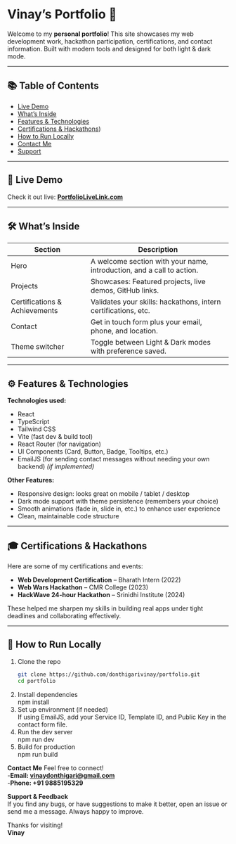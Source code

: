 # Vinay’s Portfolio 🚀

Welcome to my **personal portfolio**! This site showcases my web development work, hackathon participation, certifications, and contact information. Built with modern tools and designed for both light & dark mode.

---

## 📚 Table of Contents

- [Live Demo](https://vinaydonthigari-portfolio.netlify.app/)  
- [What’s Inside](https://vinaydonthigari-portfolio.netlify.app/)  
- [Features & Technologies](https://vinaydonthigari-portfolio.netlify.app/)  
- [Certifications & Hackathons](https://vinaydonthigari-portfolio.netlify.app/))  
- [How to Run Locally](https://vinaydonthigari-portfolio.netlify.app/)  
- [Contact Me](https://vinaydonthigari-portfolio.netlify.app/)  
- [Support](https://vinaydonthigari-portfolio.netlify.app/)  

---

## 🔗 Live Demo

Check it out live: **[PortfolioLiveLink.com](https://vinaydonthigari-portfolio.netlify.app/)**

---

## 🛠 What’s Inside

| Section | Description |
|--------|-------------|
| Hero | A welcome section with your name, introduction, and a call to action. |
| Projects | Showcases: Featured projects, live demos, GitHub links. |
| Certifications & Achievements | Validates your skills: hackathons, intern certifications, etc. |
| Contact | Get in touch form plus your email, phone, and location. |
| Theme switcher | Toggle between Light & Dark modes with preference saved. |

---

## ⚙️ Features & Technologies

**Technologies used:**

- React  
- TypeScript  
- Tailwind CSS  
- Vite (fast dev & build tool)  
- React Router (for navigation)  
- UI Components (Card, Button, Badge, Tooltips, etc.)  
- EmailJS (for sending contact messages without needing your own backend) *(if implemented)*  

**Other Features:**

- Responsive design: looks great on mobile / tablet / desktop  
- Dark mode support with theme persistence (remembers your choice)  
- Smooth animations (fade in, slide in, etc.) to enhance user experience  
- Clean, maintainable code structure  

---

## 🎓 Certifications & Hackathons

Here are some of my certifications and events:

- **Web Development Certification** – Bharath Intern (2022)  
- **Web Wars Hackathon** – CMR College (2023)  
- **HackWave 24-hour Hackathon** – Srinidhi Institute (2024)  

These helped me sharpen my skills in building real apps under tight deadlines and collaborating effectively.

---

## 🧰 How to Run Locally

1. Clone the repo  
   ```bash
   git clone https://github.com/donthigarivinay/portfolio.git
   cd portfolio
2. Install dependencies  
    npm install
3. Set up environment (if needed)  
    If using EmailJS, add your Service ID, Template ID, and Public Key in the contact form file.
4. Run the dev server  
    npm run dev
5. Build for production  
    npm run build

**Contact Me**
Feel free to connect!  
-**Email: vinaydonthigari@gmail.com**  
-**Phone: +91 9885195329**

**Support & Feedback**  
  If you find any bugs, or have suggestions to make it better, open an issue or send me a message. Always happy to improve.

  Thanks for visiting!  
     **Vinay**
